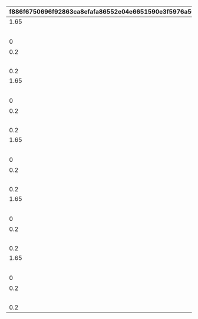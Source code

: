 |f886f6750696f92863ca8efafa86552e04e6651590e3f5976a50667cd4585d56|69e6efd220a7f9fcfe51a07aa513592b9b9ee063a63a5cf9b1141096f3916b44|13b85438ea2d7fa5f7a12561552d35928761b551ee8f841a06f0c401a44778dd|d1b61cb6e187035dabbc9f19900305c95f13144ac6c9cbffa81b87d8e6bd5749|3040749f0710a24874d74ee387e3448a5316ff99170bcb9b009bafc7e714632d|45a18e8c2c99ff904bdf72424f49dda8dcfaa0eb0ee0d78cddb13d60e9ccce66|9d5746cbe71bcfebcad750f3723a3bee51c5623af8900031ce3bd86e2244af88|dc35b67a16673ab021ea5c6d3603eeff958677d04a715d14ab7eca64c66df8c7|f6b71bdf51c78cd924c9acbb7e2cae32878fb1c82b4a1f7d7dc97c5d15768cb1|39eac80206849fd7afebcc69efa1f0cafe22585663dfea0f2c910a69597d0fb3|849c30cc0e18d7def8f17d3d71c584b8d7458f7df51c86beec86d8d547ea628c|
| --- | --- | --- | --- | --- | --- | --- | --- | --- | --- | --- |
|1.65|118511|100|1|1|-194|72|1|1|1001|taq_karin_idle|
||vo_minigame_1009_top_001|0|1|21||0|vo_minigame_1009||1002||
|0|賞品も用意して\nいますので頑張って\nくださいね♪|8|1|11|0|0|118511|0|1003|0|
|0.2|taq_karin_talk_normal|1|1|3|||118511||1004||
||||1|91|||1003||1005||
|0.2|taq_karin_idle|1|1|3|||118511||1006||
|1.65|118511|100|2|1|-194|72|1|1|2001|taq_karin_idle|
||vo_minigame_1009_top_002|0|2|21||0|vo_minigame_1009||2002||
|0|みなさんの知識が\n試されますよ|8|2|11|0|0|118511|0|2003|0|
|0.2|taq_karin_talk_thinking|1|2|3|||118511||2004||
||||2|91|||2003||2005||
|0.2|taq_karin_idle|1|2|3|||118511||2006||
|1.65|118511|100|3|1|-194|72|1|1|3001|taq_karin_idle|
||vo_minigame_1009_top_003|0|3|21||0|vo_minigame_1009||3002||
|0|世の中にはまだまだ\n知らないことが\nたくさんあるんですね|8|3|11|0|0|118511|0|3003|0|
|0.2|taq_karin_talk_surprise|1|3|3|||118511||3004||
||||3|91|||3003||3005||
|0.2|taq_karin_idle|1|3|3|||118511||3006||
|1.65|118511|100|4|1|-194|72|1|1|4001|taq_karin_idle|
||vo_minigame_1009_top_004|0|4|21||0|vo_minigame_1009||4002||
|0|わからないときは\n勘に頼ってみても\nいいと思います|8|4|11|0|0|118511|0|4003|0|
|0.2|taq_karin_talk_normal2|1|4|3|||118511||4004||
||||4|91|||4003||4005||
|0.2|taq_karin_idle|1|4|3|||118511||4006||
|1.65|118511|100|5|1|-194|72|1|1|5001|taq_karin_idle|
||vo_minigame_1009_top_005|0|5|21||0|vo_minigame_1009||5002||
|0|仲よく協力して\n全問正解を\n目指してくださいね♪|7|5|11|0|0|118511|0|5003|0|
|0.2|taq_karin_talk_joy3|1|5|3|||118511||5004||
||||5|91|||5003||5005||
|0.2|taq_karin_idle|1|5|3|||118511||5006||